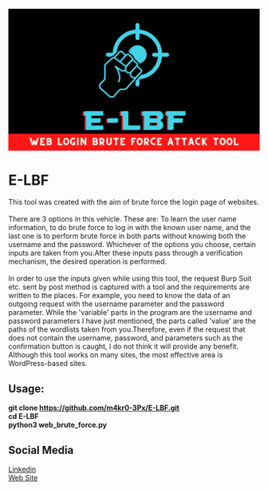 ![E-LBF](https://github.com/m4kr0-3Px/E-LBF/blob/main/web_brute_force.jpeg)
# E-LBF
 This tool was created with the aim of brute force the login page of websites.<br><br>There are 3 options in this vehicle. These are: To learn the user name information, to do brute force to log in with the known user name, and the last one is to perform brute force in both parts without knowing both the username and the password. Whichever of the options you choose, certain inputs are taken from you.After these inputs pass through a verification mechanism, the desired operation is performed.<br><br>In order to use the inputs given while using this tool, the request Burp Suit etc. sent by post method is captured with a tool and the requirements are written to the places. For example, you need to know the data of an outgoing request with the username parameter and the password parameter. While the 'variable' parts in the program are the username and password parameters I have just mentioned, the parts called 'value' are the paths of the wordlists taken from you.Therefore, even if the request that does not contain the username, password, and parameters such as the confirmation button is caught, I do not think it will provide any benefit. Although this tool works on many sites, the most effective area is WordPress-based sites.
 
 ## Usage:
 **git clone https://github.com/m4kr0-3Px/E-LBF.git<br>cd E-LBF<br>python3 web_brute_force.py**

 
 ## Social Media
 [Linkedin](https://www.linkedin.com/in/eren-polat-6a5048248/)<br>
 [Web Site](https://www.infcommunity.web.tr/)
 
